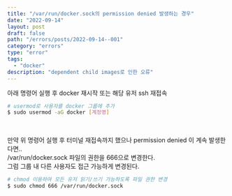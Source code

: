 ```yaml
---
title: "/var/run/docker.sock의 permission denied 발생하는 경우"
date: "2022-09-14"
layout: post
draft: false
path: "/errors/posts/2022-09-14--001"
category: "errors"
type: "error"
tags:
  - "docker"
description: "dependent child images로 인한 오류"
---
```


아래 명령어 실행 후 docker 재시작 또는 해당 유저 ssh 재접속

```bash
# usermod로 사용자를 docker 그룹에 추가
$ sudo usermod -aG docker [계정명]
```

<br/>

만약 위 명령어 실행 후 터미널 재접속까지 했으나 permission denied 이 계속 발생한다면..  
/var/run/docker.sock 파일의 권한을 666으로 변경한다.  
그럼 그룹 내 다른 사용자도 접근 가능하게 변경된다.  

```bash
# chmod 이용하여 모든 유저 읽기/쓰기 가능하도록 파일 권한 변경
$ sudo chmod 666 /var/run/docker.sock
```
